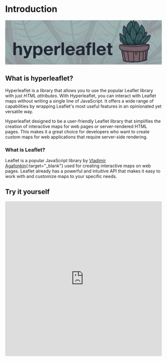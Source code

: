 # Introduction 

![hyperleaflet](assets/hyperleaflet-github-with-leaf-background.png)

## What is hyperleaflet?
Hyperleaflet is a library that allows you to use the popular Leaflet library with just *HTML attributes*. With Hyperleaflet, you can interact with Leaflet maps without writing a single line of JavaScript.
It offers a wide range of capabilities by wrapping Leaflet's most useful features in an opinionated yet versatile way.

Hyperleaflet designed to be a user-friendly Leaflet library that simplifies the creation of interactive maps for web pages or server-rendered HTML pages. This makes it a great choice for developers who want to create custom maps for web applications that require server-side rendering.

### What is Leaflet?

Leaflet is a popular JavaScript library by [Vladimir Agafonkin](https://agafonkin.com/){:target="_blank"} used for creating interactive maps on web pages. Leaflet already has a powerful and intuitive API that makes it easy to work with and customize maps to your specific needs. 



## Try it yourself

<iframe src="https://codesandbox.io/embed/hyperleaflet-ooxo0z?fontsize=14&hidenavigation=1&theme=dark&view=split&codemirror=1&hidedevtools=1&runonclick=1"
     style="width:100%; height:500px; border:0; border-radius: 4px; overflow:hidden;"
     title="hyperleaflet"
     sandbox="allow-forms allow-modals allow-popups allow-presentation allow-same-origin allow-scripts"     
   ></iframe>





